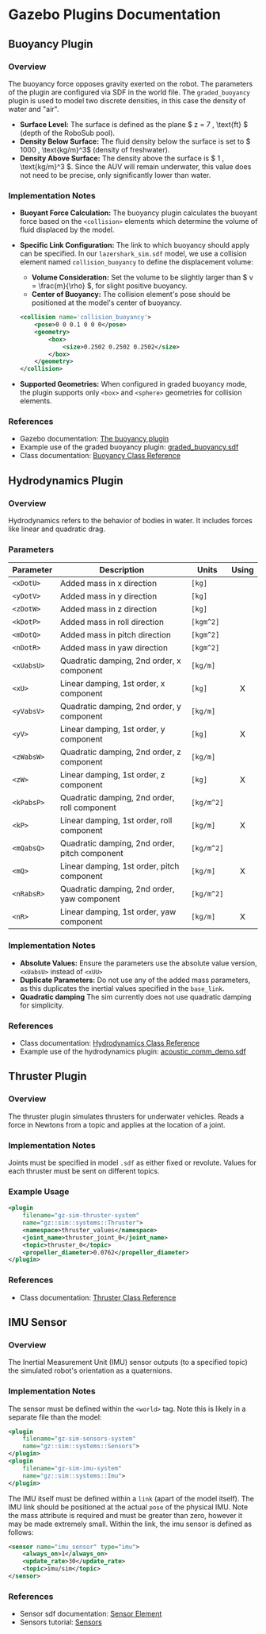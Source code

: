 # Gazebo Plugins Documentation

## Buoyancy Plugin
### Overview
The buoyancy force opposes gravity exerted on the robot. The parameters of the plugin are configured via SDF in the world file. The `graded_buoyancy` plugin is used to model two discrete densities, in this case the density of water and "air". 

- **Surface Level:** The surface is defined as the plane $ z = 7 \, \text{ft} $ (depth of the RoboSub pool).
- **Density Below Surface:** The fluid density below the surface is set to $ 1000 \, \text{kg/m}^3$ (density of freshwater).
- **Density Above Surface:** The density above the surface is $ 1 \, \text{kg/m}^3 $. Since the AUV will remain underwater, this value does not need to be precise, only significantly lower than water.

### Implementation Notes

- **Buoyant Force Calculation:** The buoyancy plugin calculates the buoyant force based on the `<collision>` elements which determine the volume of fluid displaced by the model.
  
- **Specific Link Configuration:** The link to which buoyancy should apply can be specified. In our `lazershark_sim.sdf` model, we use a collision element named `collision_buoyancy` to define the displacement volume:
  
  - **Volume Consideration:** Set the volume to be slightly larger than $ v = \frac{m}{\rho} $, for slight positive buoyancy.
  - **Center of Buoyancy:** The collision element's pose should be positioned at the model's center of buoyancy.
  
  ```xml
  <collision name='collision_buoyancy'>
      <pose>0 0 0.1 0 0 0</pose>
      <geometry>
          <box>
              <size>0.2502 0.2502 0.2502</size>
          </box>
      </geometry>
  </collision>
  ```

- **Supported Geometries:** When configured in graded buoyancy mode, the plugin supports only `<box>` and `<sphere>` geometries for collision elements.

### References
- Gazebo documentation: [The buoyancy plugin](https://gazebosim.org/api/sim/8/theory_buoyancy.html)
- Example use of the graded buoyancy plugin: [graded_buoyancy.sdf](https://github.com/gazebosim/gz-sim/blob/gz-sim9/examples/worlds/graded_buoyancy.sdf)
- Class documentation: [Buoyancy Class Reference](https://gazebosim.org/api/gazebo/6/classignition_1_1gazebo_1_1systems_1_1Hydrodynamics.html)


## Hydrodynamics Plugin
### Overview

Hydrodynamics refers to the behavior of bodies in water. It includes forces like linear and quadratic drag.


### Parameters
| **Parameter** | **Description** | **Units** | **Using** | 
| ---- | ---- | ---- | :---: | 
| `<xDotU>` | Added mass in x direction | `[kg]` | 
| `<yDotV>` | Added mass in y direction | `[kg]` | 
| `<zDotW>` | Added mass in z direction | `[kg]` | 
| `<kDotP>` | Added mass in roll direction | `[kgm^2]` | 
| `<mDotQ>` | Added mass in pitch direction | `[kgm^2]` | 
| `<nDotR>` | Added mass in yaw direction | `[kgm^2]` | 
| `<xUabsU>` |  Quadratic damping, 2nd order, x component | `[kg/m]` |  | 
| `<xU>` | Linear damping, 1st order, x component | `[kg]` | X |
| `<yVabsV>` | Quadratic damping, 2nd order, y component | `[kg/m]` |  |
| `<yV>` | Linear damping, 1st order, y component | `[kg]` | X | 
| `<zWabsW>` | Quadratic damping, 2nd order, z component | `[kg/m]` |  |
| `<zW>` | Linear damping, 1st order, z component | `[kg]` | X |
| `<kPabsP>` | Quadratic damping, 2nd order, roll component | `[kg/m^2]` |  | 
| `<kP>` | Linear damping, 1st order, roll component | `[kg/m]` | X  |
| `<mQabsQ>` | Quadratic damping, 2nd order, pitch component | `[kg/m^2]` |  | 
| `<mQ>` | Linear damping, 1st order, pitch component | `[kg/m]` | X | 
| `<nRabsR>` | Quadratic damping, 2nd order, yaw component | `[kg/m^2]` |  | 
| `<nR>` | Linear damping, 1st order, yaw component | `[kg/m] ` | X | 

### Implementation Notes

- **Absolute Values:** Ensure the parameters use the absolute value version, `<xUabsU>` instead of `<xUU>`
- **Duplicate Parameters:** Do not use any of the added mass parameters, as this duplicates the inertial values specified in the `base_link`.
- **Quadratic damping** The sim currently does not use quadratic damping for simplicity. 

### References
- Class documentation: [Hydrodynamics Class Reference](https://gazebosim.org/api/gazebo/6/classignition_1_1gazebo_1_1systems_1_1Hydrodynamics.html)
- Example use of the hydrodynamics plugin: [acoustic_comm_demo.sdf](https://github.com/gazebosim/gz-sim/blob/gz-sim8/examples/worlds/acoustic_comms_demo.sdf)

## Thruster Plugin
### Overview

The thruster plugin simulates thrusters for underwater vehicles. Reads a force in Newtons from a topic and applies at the location of a joint.

### Implementation Notes
Joints must be specified in model `.sdf` as either fixed or revolute. 
Values for each thruster must be sent on different topics.

### Example Usage
```xml
<plugin
    filename="gz-sim-thruster-system"
    name="gz::sim::systems::Thruster">
    <namespace>thruster_values</namespace>
    <joint_name>thruster_joint_0</joint_name>
    <topic>thruster_0</topic>
    <propeller_diameter>0.0762</propeller_diameter>
</plugin>
```

### References
- Class documentation: [Thruster Class Reference](https://gazebosim.org/api/gazebo/6/classignition_1_1gazebo_1_1systems_1_1Thruster.html)

## IMU Sensor
### Overview
The Inertial Measurement Unit (IMU) sensor outputs (to a specified topic) the simulated robot's orientation as a quaternions.
### Implementation Notes
The sensor must be defined within the `<world>` tag. Note this is likely in a separate file than the model:
```xml
<plugin
    filename="gz-sim-sensors-system"
    name="gz::sim::systems::Sensors">
</plugin>
<plugin 
    filename="gz-sim-imu-system"
    name="gz::sim::systems::Imu">
</plugin>
```
The IMU itself must be defined within a `link` (apart of the model itself). The IMU link should be positioned at the actual `pose` of the physical IMU. Note the mass attribute is required and must be greater than zero, however it may be made extremely small. Within the link, the imu sensor is defined as follows:
```xml
<sensor name="imu_sensor" type="imu">
    <always_on>1</always_on>
    <update_rate>30</update_rate>
    <topic>imu/sim</topic>
</sensor>
```
### References
- Sensor sdf documentation: [Sensor Element](http://sdformat.org/spec?elem=sensor)
- Sensors tutorial: [Sensors](https://gazebosim.org/docs/latest/sensors/)